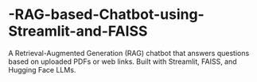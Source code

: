 # -RAG-based-Chatbot-using-Streamlit-and-FAISS
A Retrieval-Augmented Generation (RAG) chatbot that answers questions based on uploaded PDFs or web links. Built with Streamlit, FAISS, and Hugging Face LLMs.
